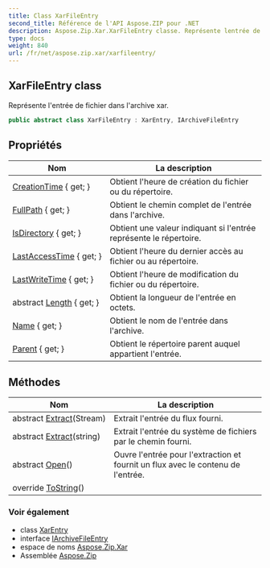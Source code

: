 ```yaml
---
title: Class XarFileEntry
second_title: Référence de l'API Aspose.ZIP pour .NET
description: Aspose.Zip.Xar.XarFileEntry classe. Représente lentrée de fichier dans larchive xar.
type: docs
weight: 840
url: /fr/net/aspose.zip.xar/xarfileentry/
---
```

## XarFileEntry class

Représente l'entrée de fichier dans l'archive xar.

```csharp
public abstract class XarFileEntry : XarEntry, IArchiveFileEntry
```

## Propriétés

| Nom | La description |
| --- | --- |
| [CreationTime](../../aspose.zip.xar/xarentry/creationtime/) { get; } | Obtient l'heure de création du fichier ou du répertoire. |
| [FullPath](../../aspose.zip.xar/xarentry/fullpath/) { get; } | Obtient le chemin complet de l'entrée dans l'archive. |
| [IsDirectory](../../aspose.zip.xar/xarentry/isdirectory/) { get; } | Obtient une valeur indiquant si l'entrée représente le répertoire. |
| [LastAccessTime](../../aspose.zip.xar/xarentry/lastaccesstime/) { get; } | Obtient l'heure du dernier accès au fichier ou au répertoire. |
| [LastWriteTime](../../aspose.zip.xar/xarentry/lastwritetime/) { get; } | Obtient l'heure de modification du fichier ou du répertoire. |
| abstract [Length](../../aspose.zip.xar/xarfileentry/length/) { get; } | Obtient la longueur de l'entrée en octets. |
| [Name](../../aspose.zip.xar/xarentry/name/) { get; } | Obtient le nom de l'entrée dans l'archive. |
| [Parent](../../aspose.zip.xar/xarentry/parent/) { get; } | Obtient le répertoire parent auquel appartient l'entrée. |

## Méthodes

| Nom | La description |
| --- | --- |
| abstract [Extract](../../aspose.zip.xar/xarfileentry/extract/#extract_1)(Stream) | Extrait l'entrée du flux fourni. |
| abstract [Extract](../../aspose.zip.xar/xarfileentry/extract/#extract)(string) | Extrait l'entrée du système de fichiers par le chemin fourni. |
| abstract [Open](../../aspose.zip.xar/xarfileentry/open/)() | Ouvre l'entrée pour l'extraction et fournit un flux avec le contenu de l'entrée. |
| override [ToString](../../aspose.zip.xar/xarentry/tostring/)() |  |

### Voir également

* class [XarEntry](../xarentry/)
* interface [IArchiveFileEntry](../../aspose.zip/iarchivefileentry/)
* espace de noms [Aspose.Zip.Xar](../../aspose.zip.xar/)
* Assemblée [Aspose.Zip](../../)


